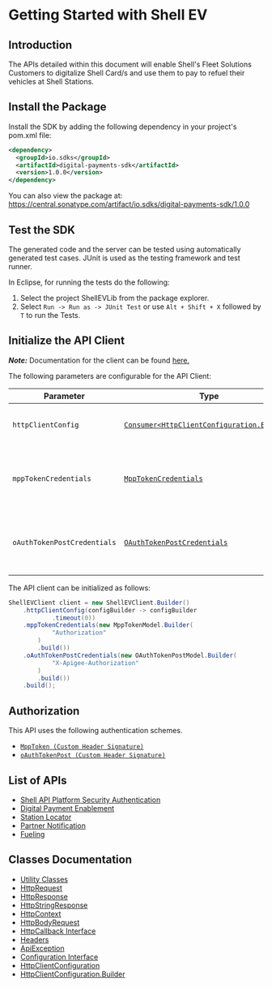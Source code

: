 
# Getting Started with Shell EV

## Introduction

The APIs detailed within this document will enable Shell's Fleet Solutions Customers to digitalize Shell Card/s and use them to pay to refuel their vehicles at Shell Stations.

## Install the Package

Install the SDK by adding the following dependency in your project's pom.xml file:

```xml
<dependency>
  <groupId>io.sdks</groupId>
  <artifactId>digital-payments-sdk</artifactId>
  <version>1.0.0</version>
</dependency>
```

You can also view the package at:
https://central.sonatype.com/artifact/io.sdks/digital-payments-sdk/1.0.0

## Test the SDK

The generated code and the server can be tested using automatically generated test cases.
JUnit is used as the testing framework and test runner.

In Eclipse, for running the tests do the following:

1. Select the project ShellEVLib from the package explorer.
2. Select `Run -> Run as -> JUnit Test` or use `Alt + Shift + X` followed by `T` to run the Tests.

## Initialize the API Client

**_Note:_** Documentation for the client can be found [here.](https://www.github.com/sdks-io/digital-payments-java-sdk/tree/1.0.0/doc/client.md)

The following parameters are configurable for the API Client:

| Parameter | Type | Description |
|  --- | --- | --- |
| `httpClientConfig` | [`Consumer<HttpClientConfiguration.Builder>`](https://www.github.com/sdks-io/digital-payments-java-sdk/tree/1.0.0/doc/http-client-configuration-builder.md) | Set up Http Client Configuration instance. |
| `mppTokenCredentials` | [`MppTokenCredentials`](https://www.github.com/sdks-io/digital-payments-java-sdk/tree/1.0.0/doc/$a/https://www.github.com/sdks-io/digital-payments-java-sdk/tree/1.0.0/custom-header-signature.md) | The Credentials Setter for Custom Header Signature |
| `oAuthTokenPostCredentials` | [`OAuthTokenPostCredentials`](https://www.github.com/sdks-io/digital-payments-java-sdk/tree/1.0.0/doc/$a/https://www.github.com/sdks-io/digital-payments-java-sdk/tree/1.0.0/custom-header-signature-1.md) | The Credentials Setter for Custom Header Signature |

The API client can be initialized as follows:

```java
ShellEVClient client = new ShellEVClient.Builder()
    .httpClientConfig(configBuilder -> configBuilder
            .timeout(0))
    .mppTokenCredentials(new MppTokenModel.Builder(
            "Authorization"
        )
        .build())
    .oAuthTokenPostCredentials(new OAuthTokenPostModel.Builder(
            "X-Apigee-Authorization"
        )
        .build())
    .build();
```

## Authorization

This API uses the following authentication schemes.

* [`MppToken (Custom Header Signature)`](https://www.github.com/sdks-io/digital-payments-java-sdk/tree/1.0.0/doc/$a/https://www.github.com/sdks-io/digital-payments-java-sdk/tree/1.0.0/custom-header-signature.md)
* [`oAuthTokenPost (Custom Header Signature)`](https://www.github.com/sdks-io/digital-payments-java-sdk/tree/1.0.0/doc/$a/https://www.github.com/sdks-io/digital-payments-java-sdk/tree/1.0.0/custom-header-signature-1.md)

## List of APIs

* [Shell API Platform Security Authentication](https://www.github.com/sdks-io/digital-payments-java-sdk/tree/1.0.0/doc/controllers/shell-api-platform-security-authentication.md)
* [Digital Payment Enablement](https://www.github.com/sdks-io/digital-payments-java-sdk/tree/1.0.0/doc/controllers/digital-payment-enablement.md)
* [Station Locator](https://www.github.com/sdks-io/digital-payments-java-sdk/tree/1.0.0/doc/controllers/station-locator.md)
* [Partner Notification](https://www.github.com/sdks-io/digital-payments-java-sdk/tree/1.0.0/doc/controllers/partner-notification.md)
* [Fueling](https://www.github.com/sdks-io/digital-payments-java-sdk/tree/1.0.0/doc/controllers/fueling.md)

## Classes Documentation

* [Utility Classes](https://www.github.com/sdks-io/digital-payments-java-sdk/tree/1.0.0/doc/utility-classes.md)
* [HttpRequest](https://www.github.com/sdks-io/digital-payments-java-sdk/tree/1.0.0/doc/http-request.md)
* [HttpResponse](https://www.github.com/sdks-io/digital-payments-java-sdk/tree/1.0.0/doc/http-response.md)
* [HttpStringResponse](https://www.github.com/sdks-io/digital-payments-java-sdk/tree/1.0.0/doc/http-string-response.md)
* [HttpContext](https://www.github.com/sdks-io/digital-payments-java-sdk/tree/1.0.0/doc/http-context.md)
* [HttpBodyRequest](https://www.github.com/sdks-io/digital-payments-java-sdk/tree/1.0.0/doc/http-body-request.md)
* [HttpCallback Interface](https://www.github.com/sdks-io/digital-payments-java-sdk/tree/1.0.0/doc/http-callback-interface.md)
* [Headers](https://www.github.com/sdks-io/digital-payments-java-sdk/tree/1.0.0/doc/headers.md)
* [ApiException](https://www.github.com/sdks-io/digital-payments-java-sdk/tree/1.0.0/doc/api-exception.md)
* [Configuration Interface](https://www.github.com/sdks-io/digital-payments-java-sdk/tree/1.0.0/doc/configuration-interface.md)
* [HttpClientConfiguration](https://www.github.com/sdks-io/digital-payments-java-sdk/tree/1.0.0/doc/http-client-configuration.md)
* [HttpClientConfiguration.Builder](https://www.github.com/sdks-io/digital-payments-java-sdk/tree/1.0.0/doc/http-client-configuration-builder.md)

